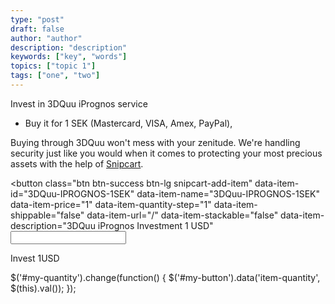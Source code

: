```yaml
---
type: "post"
draft: false
author: "author"
description: "description"
keywords: ["key", "words"]
topics: ["topic 1"]
tags: ["one", "two"]
---
```



Invest in 3DQuu iPrognos service
 
 - Buy it for 1 SEK (Mastercard, VISA, Amex, PayPal),

Buying through 3DQuu won't mess with your zenitude. We're handling security just like you would when it comes to protecting your most precious assets with the help of [Snipcart](https://snipcart.com/security).

<button class="btn btn-success btn-lg snipcart-add-item" 
data-item-id="3DQuu-IPROGNOS-1SEK" 
data-item-name="3DQuu-IPROGNOS-1SEK"  
data-item-price="1" data-item-quantity-step="1" 
data-item-shippable="false" data-item-url="/" 
data-item-stackable="false"
data-item-description="3DQuu iPrognos Investment 1 USD"
<input type="number" id="my-quantity" />
>


Invest 1USD
</button>

$('#my-quantity').change(function() {
    $('#my-button').data('item-quantity', $(this).val());
});
